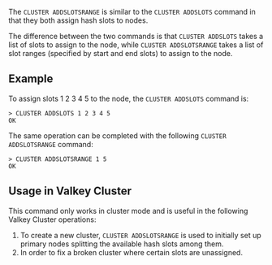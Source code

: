 The `CLUSTER ADDSLOTSRANGE` is similar to the `CLUSTER ADDSLOTS` command in that they both assign hash slots to nodes.

The difference between the two commands is that `CLUSTER ADDSLOTS` takes a list of slots to assign to the node, while `CLUSTER ADDSLOTSRANGE` takes a list of slot ranges (specified by start and end slots) to assign to the node.

## Example

To assign slots 1 2 3 4 5 to the node, the `CLUSTER ADDSLOTS` command is:

    > CLUSTER ADDSLOTS 1 2 3 4 5
    OK

The same operation can be completed with the following `CLUSTER ADDSLOTSRANGE` command:

    > CLUSTER ADDSLOTSRANGE 1 5
    OK


## Usage in Valkey Cluster

This command only works in cluster mode and is useful in the following Valkey Cluster operations:

1. To create a new cluster, `CLUSTER ADDSLOTSRANGE` is used to initially set up primary nodes splitting the available hash slots among them.
2. In order to fix a broken cluster where certain slots are unassigned.
